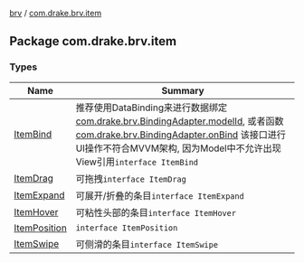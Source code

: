 [brv](../index.md) / [com.drake.brv.item](./index.md)

## Package com.drake.brv.item

### Types

| Name | Summary |
|---|---|
| [ItemBind](-item-bind/index.md) | 推荐使用DataBinding来进行数据绑定[com.drake.brv.BindingAdapter.modelId](../com.drake.brv/-binding-adapter/model-id.md), 或者函数[com.drake.brv.BindingAdapter.onBind](../com.drake.brv/-binding-adapter/on-bind.md) 该接口进行UI操作不符合MVVM架构, 因为Model中不允许出现View引用`interface ItemBind` |
| [ItemDrag](-item-drag/index.md) | 可拖拽`interface ItemDrag` |
| [ItemExpand](-item-expand/index.md) | 可展开/折叠的条目`interface ItemExpand` |
| [ItemHover](-item-hover/index.md) | 可粘性头部的条目`interface ItemHover` |
| [ItemPosition](-item-position/index.md) | `interface ItemPosition` |
| [ItemSwipe](-item-swipe/index.md) | 可侧滑的条目`interface ItemSwipe` |
